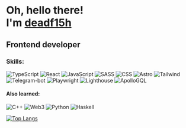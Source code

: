 <h1>Oh, hello there!<br/>I'm <a target='_blank' href='https://about-me-landing.vercel.app/'>deadf15h</a></h1>
<h2>Frontend developer</h2>
<h3>Skills:</h3>

![TypeScript](https://img.shields.io/badge/typescript-blue?style=for-the-badge&logo=typescript&logoColor=white) ![React](https://img.shields.io/badge/react-blue?style=for-the-badge&logo=react&logoColor=white) ![JavaScript](https://img.shields.io/badge/javascript-yellow?style=for-the-badge&logo=javascript&logoColor=white) ![SASS](https://img.shields.io/badge/sass-pink?style=for-the-badge&logo=sass&logoColor=white)
![CSS](https://img.shields.io/badge/css-blue?style=for-the-badge&logo=css3&logoColor=white) ![Astro](https://img.shields.io/badge/astro-orange?style=for-the-badge&logo=astro&logoColor=white) ![Tailwind](https://img.shields.io/badge/tailwind-blue?style=for-the-badge&logo=tailwindcss&logoColor=white) ![Telegram-bot](https://img.shields.io/badge/telegrambot-26A5E4?style=for-the-badge&logo=telegram&logoColor=white) ![Playwright](https://img.shields.io/badge/playwright-2EAD33?style=for-the-badge&logo=playwright&logoColor=white) ![Lighthouse](https://img.shields.io/badge/lighthouse-F44B21?style=for-the-badge&logo=lighthouse&logoColor=white) ![ApolloGQL](https://img.shields.io/badge/apollogql-311C87?style=for-the-badge&logo=apollographql&logoColor=white)

<h4>Also learned:</h4>

![C++](https://img.shields.io/badge/C++-blue?style=for-the-badge&logo=CPlusPlus&logoColor=white) ![Web3](https://img.shields.io/badge/Web3-green?style=for-the-badge&logo=Web3.js&logoColor=white) ![Python](https://img.shields.io/badge/Python-blue?style=for-the-badge&logo=python&logoColor=white) ![Haskell](https://img.shields.io/badge/Haskell-purple?style=for-the-badge&logo=haskell&logoColor=white)

[![Top Langs](https://github-readme-stats.vercel.app/api/top-langs/?username=dalogsamurai&layout=compact)](https://github.com/deadf15h/github-readme-stats)

<!--
Here are some ideas to get you started:

- 🔭 I’m currently working on ...
- 🌱 I’m currently learning ...
- 👯 I’m looking to collaborate on ...
- 🤔 I’m looking for help with ...
- 💬 Ask me about ...
- 📫 How to reach me: ...
- 😄 Pronouns: ...
- ⚡ Fun fact: ...
-->
